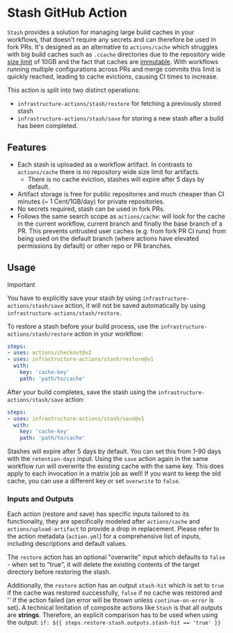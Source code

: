 <!--
# Copyright (c) The stash contributors
#
# Licensed under the Apache License, Version 2.0 (the "License");
# you may not use this file except in compliance with the License.
# You may obtain a copy of the License at
#
#     http://www.apache.org/licenses/LICENSE-2.0
#
# Unless required by applicable law or agreed to in writing, software
# distributed under the License is distributed on an "AS IS" BASIS,
# WITHOUT WARRANTIES OR CONDITIONS OF ANY KIND, either express or implied.
# See the License for the specific language governing permissions and
# limitations under the License.
-->

# Stash GitHub Action

`Stash` provides a solution for managing large build caches in your workflows, that doesn't require any secrets and can therefore be used in fork PRs.
It's designed as an alternative to `actions/cache` which struggles with big build caches such as `.ccache` directories due to the repository wide [size limit](https://docs.github.com/en/actions/using-workflows/caching-dependencies-to-speed-up-workflows#usage-limits-and-eviction-policy) of 10GB and the fact that caches are [immutable](https://github.com/actions/toolkit/issues/505).
With workflows running multiple configurations across PRs and merge commits this limit is quickly reached, leading to cache evictions, causing CI times to increase.

This action is split into two distinct operations:
- `infrastructure-actions/stash/restore` for fetching a previously stored stash
- `infrastructure-actions/stash/save` for storing a new stash after a build has been completed.

## Features

- Each stash is uploaded as a workflow artifact. In contrasts to `actions/cache` there is no repository wide size limit for artifacts.
    - There is no cache eviction, stashes will expire after 5 days by default.
- Artifact storage is free for public repositories and much cheaper than CI minutes (~ 1 Cent/1GB/day) for private repositories.
- No secrets required, stash can be used in fork PRs.
- Follows the same search scope as `actions/cache`: will look for the cache in the current workflow, current branch and finally the base branch of a PR.
This prevents untrusted user caches (e.g. from fork PR CI runs) from being used on the default branch (where actions have elevated permissions by default) or other repo or PR branches.

## Usage

> [!IMPORTANT]
> You have to explicitly save your stash by using `infrastructure-actions/stash/save` action,
> it will not be saved automatically by using `infrastructure-actions/stash/restore`.

To restore a stash before your build process, use the `infrastructure-actions/stash/restore` action in your workflow:


```yaml
steps:
- uses: actions/checkout@v2
- uses: infrastructure-actions/stash/restore@v1
  with:
    key: 'cache-key'
    path: 'path/to/cache'
```

After your build completes, save the stash using the `infrastructure-actions/stash/save` action:

```yaml
steps:
- uses: infrastructure-actions/stash/save@v1
  with:
    key: 'cache-key'
    path: 'path/to/cache'
```
Stashes will expire after 5 days by default.
You can set this from 1-90 days with the `retention-days` input.
Using the `save` action again in the same workflow run will overwrite the existing cache with the same key.
This does apply to each invocation in a matrix job as well!
If you want to keep the old cache, you can use a different key or set `overwrite` to `false`.

### Inputs and Outputs

Each action (restore and save) has specific inputs tailored to its functionality,
they are specifically modeled after `actions/cache` and `actions/upload-artifact` to provide a drop in replacement.
Please refer to the action metadata (`action.yml`) for a comprehensive list of inputs, including descriptions and default values.

The `restore` action has an optional "overwrite" input which defaults to `false` - when set to "true", it
will delete the existing contents of the target directory before restoring the stash.

Additionally, the `restore` action has an output `stash-hit` which is set to `true` if the cache was restored successfully,
`false` if no cache was restored and '' if the action failed (an error will be thrown unless `continue-on-error` is set).
A technical limitation of composite actions like `Stash` is that all outputs are **strings**.
Therefore, an explicit comparison has to be used when using the output:
`if: ${{ steps.restore-stash.outputs.stash-hit == 'true' }}`
